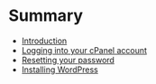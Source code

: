 # Summary

* [Introduction](README.md)
* [Logging into your cPanel account](logging-in.md)
* [Resetting your password](resetting-your-password.md)
* [Installing WordPress](installing-wordpress.md)

